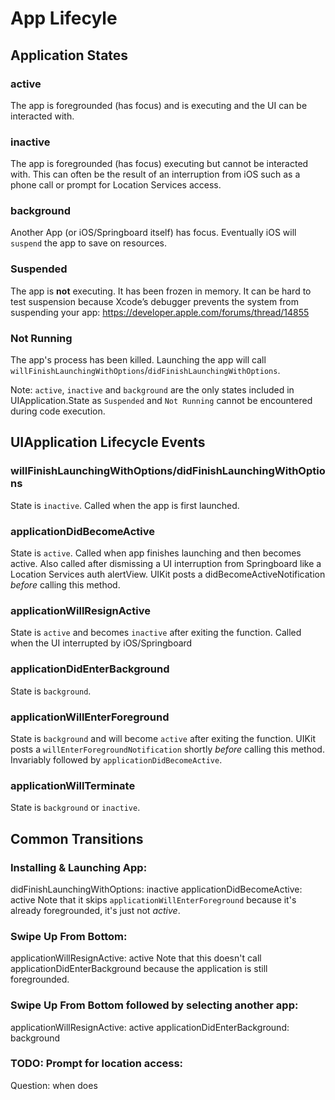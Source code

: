 
# App Lifecyle

## Application States

### active
The app is foregrounded (has focus) and is executing and the UI can be interacted with.

### inactive
The app is foregrounded (has focus) executing but cannot be interacted with. This can often be the result of an interruption from iOS such as a phone call or prompt for Location Services access.

### background
Another App (or iOS/Springboard itself) has focus.  Eventually iOS will `suspend` the app to save on resources. 

### Suspended 
The app is **not** executing. It has been frozen in memory. It can be hard to test suspension because Xcode’s debugger prevents the system from suspending your app: https://developer.apple.com/forums/thread/14855

### Not Running
The app's process has been killed. Launching the app will call `willFinishLaunchingWithOptions`/`didFinishLaunchingWithOptions`.

Note: `active`, `inactive` and `background` are the only states included in UIApplication.State as `Suspended` and `Not Running` cannot be encountered during code execution.


## UIApplication Lifecycle Events

### willFinishLaunchingWithOptions/didFinishLaunchingWithOptions
State is `inactive`. Called when the app is first launched.

### applicationDidBecomeActive
State is `active`. Called when app finishes launching and then becomes active. Also called after dismissing a UI interruption from Springboard like a Location Services auth alertView. UIKit posts a didBecomeActiveNotification *before* calling this method. 

### applicationWillResignActive
State is `active` and becomes `inactive` after exiting the function. Called when the UI interrupted by iOS/Springboard 

### applicationDidEnterBackground
State is `background`.

### applicationWillEnterForeground 
State is `background` and will become `active` after exiting the function. UIKit posts a `willEnterForegroundNotification` shortly *before* calling this method. Invariably followed by `applicationDidBecomeActive`.

### applicationWillTerminate
State is `background` or `inactive`.


## Common Transitions

### Installing & Launching App:
didFinishLaunchingWithOptions: inactive
applicationDidBecomeActive: active
Note that it skips `applicationWillEnterForeground` because it's already foregrounded, it's just not *active*.

### Swipe Up From Bottom:
applicationWillResignActive: active
Note that this doesn't call applicationDidEnterBackground because the application is still foregrounded. 

### Swipe Up From Bottom followed by selecting another app:
applicationWillResignActive: active
applicationDidEnterBackground: background


### TODO: Prompt for location access:

Question: when does 





